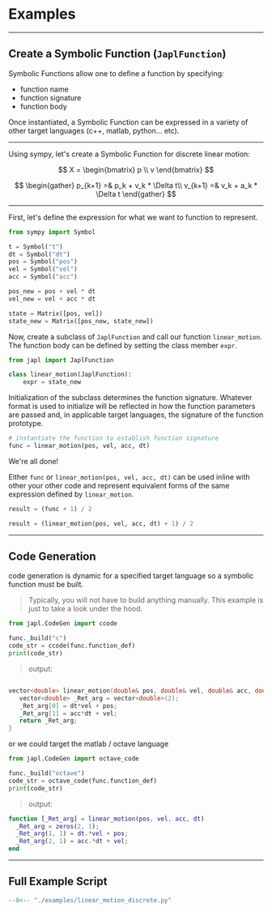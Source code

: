 # Examples

---

Create a Symbolic Function (`JaplFunction`)
---

Symbolic Functions allow one to define a function by specifying:

- function name
- function signature
- function body

Once instantiated, a Symbolic Function can be expressed in a variety of other target languages (c++, matlab, python... etc).

---

Using sympy, let's create a Symbolic Function for discrete linear motion:

$$
X =
\begin{bmatrix}
p \\
v
\end{bmatrix}
$$

$$
\begin{gather}
p_{k+1} =& p_k + v_k * \Delta t\\
v_{k+1} =& v_k + a_k * \Delta t
\end{gather}
$$

---

First, let's define the expression for what we want to function to represent.
```py
from sympy import Symbol

t = Symbol("t")
dt = Symbol("dt")
pos = Symbol("pos")
vel = Symbol("vel")
acc = Symbol("acc")

pos_new = pos + vel * dt
vel_new = vel + acc * dt

state = Matrix([pos, vel])
state_new = Matrix([pos_new, state_new])
```

Now, create a subclass of `JaplFunction` and call our function `linear_motion`.
The function body can be defined by setting the class member `expr`.
```py
from japl import JaplFunction

class linear_motion(JaplFunction):
    expr = state_new
```

Initialization of the subclass determines the function signature.
Whatever format is used to initialize will be reflected in how the function
parameters are passed and, in applicable target languages, the signature of the
function prototype.
```py
# instantiate the function to establish function signature
func = linear_motion(pos, vel, acc, dt)
```

We're all done!

Either `func` or `linear_motion(pos, vel, acc, dt)` can be used inline with other your other code
and represent equivalent forms of the same expression defined by `linear_motion`.
>
```py
result = (func + 1) / 2
```
```py
result = (linear_motion(pos, vel, acc, dt) + 1) / 2
```

---

Code Generation
---

code generation is dynamic for a specified target language so a symbolic function must be built.
> Typically, you will not have to build anything manually. This example is just to take a look under the hood.

```py
from japl.CodeGen import ccode

func._build("c")
code_str = ccode(func.function_def)
print(code_str)
```

> output:
```c

vector<double> linear_motion(double& pos, double& vel, double& acc, double& dt){
   vector<double> _Ret_arg = vector<double>(2);
   _Ret_arg[0] = dt*vel + pos;
   _Ret_arg[1] = acc*dt + vel;
   return _Ret_arg;
}
```

or we could target the matlab / octave language
```py
from japl.CodeGen import octave_code

func._build("octave")
code_str = octave_code(func.function_def)
print(code_str)
```

> output:
```matlab
function [_Ret_arg] = linear_motion(pos, vel, acc, dt)
  _Ret_arg = zeros(2, 1);
  _Ret_arg(1, 1) = dt.*vel + pos;
  _Ret_arg(2, 1) = acc.*dt + vel;
end
```

---

Full Example Script
---

```py
--8<-- "./examples/linear_motion_discrete.py"
```
